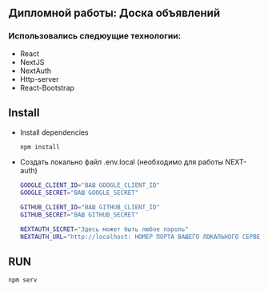 ## Дипломной работы: Доска объявлений

### Использовались следюущие технологии:

- React
- NextJS
- NextAuth
- Http-server
- React-Bootstrap

## Install
- Install dependencies
  ```bash
  npm install
  ```
- Создать локально файл .env.local (необходимо для работы NEXT-auth)
  ```bash
  GOOGLE_CLIENT_ID="ВАШ GOOGLE_CLIENT_ID"
  GOOGLE_SECRET="ВАШ GOOGLE_SECRET"

  GITHUB_CLIENT_ID="ВАШ GITHUB_CLIENT_ID"
  GITHUB_SECRET="ВАШ GITHUB_SECRET"

  NEXTAUTH_SECRET="Здесь может быть любое пароль"
  NEXTAUTH_URL="http://localhost: НОМЕР ПОРТА ВАШЕГО ЛОКАЛЬНОГО СЕРВЕРА"
  ```

## RUN

  ```bash
  npm serv
  ```


